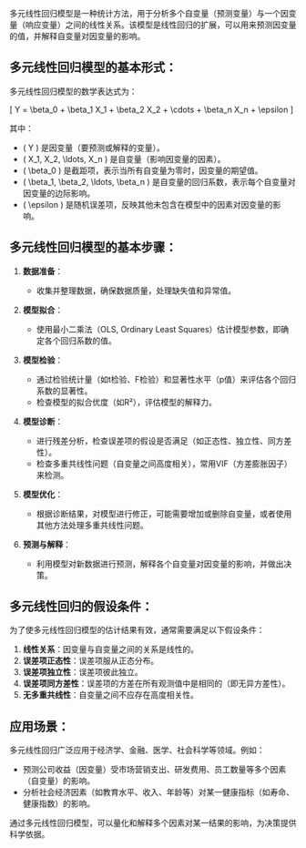 多元线性回归模型是一种统计方法，用于分析多个自变量（预测变量）与一个因变量（响应变量）之间的线性关系。该模型是线性回归的扩展，可以用来预测因变量的值，并解释自变量对因变量的影响。

## 多元线性回归模型的基本形式：

多元线性回归模型的数学表达式为：

\[
Y = \beta_0 + \beta_1 X_1 + \beta_2 X_2 + \cdots + \beta_n X_n + \epsilon
\]

其中：
- \( Y \) 是因变量（要预测或解释的变量）。
- \( X_1, X_2, \ldots, X_n \) 是自变量（影响因变量的因素）。
- \( \beta_0 \) 是截距项，表示当所有自变量为零时，因变量的期望值。
- \( \beta_1, \beta_2, \ldots, \beta_n \) 是自变量的回归系数，表示每个自变量对因变量的边际影响。
- \( \epsilon \) 是随机误差项，反映其他未包含在模型中的因素对因变量的影响。

## 多元线性回归模型的基本步骤：

1. **数据准备**：
   - 收集并整理数据，确保数据质量，处理缺失值和异常值。

2. **模型拟合**：
   - 使用最小二乘法（OLS, Ordinary Least Squares）估计模型参数，即确定各个回归系数的值。

3. **模型检验**：
   - 通过检验统计量（如t检验、F检验）和显著性水平（p值）来评估各个回归系数的显著性。
   - 检查模型的拟合优度（如R²），评估模型的解释力。

4. **模型诊断**：
   - 进行残差分析，检查误差项的假设是否满足（如正态性、独立性、同方差性）。
   - 检查多重共线性问题（自变量之间高度相关），常用VIF（方差膨胀因子）来检测。

5. **模型优化**：
   - 根据诊断结果，对模型进行修正，可能需要增加或删除自变量，或者使用其他方法处理多重共线性问题。

6. **预测与解释**：
   - 利用模型对新数据进行预测，解释各个自变量对因变量的影响，并做出决策。

## 多元线性回归的假设条件：

为了使多元线性回归模型的估计结果有效，通常需要满足以下假设条件：

1. **线性关系**：因变量与自变量之间的关系是线性的。
2. **误差项正态性**：误差项服从正态分布。
3. **误差项独立性**：误差项彼此独立。
4. **误差项同方差性**：误差项的方差在所有观测值中是相同的（即无异方差性）。
5. **无多重共线性**：自变量之间不应存在高度相关性。

## 应用场景：

多元线性回归广泛应用于经济学、金融、医学、社会科学等领域。例如：
- 预测公司收益（因变量）受市场营销支出、研发费用、员工数量等多个因素（自变量）的影响。
- 分析社会经济因素（如教育水平、收入、年龄等）对某一健康指标（如寿命、健康指数）的影响。

通过多元线性回归模型，可以量化和解释多个因素对某一结果的影响，为决策提供科学依据。
